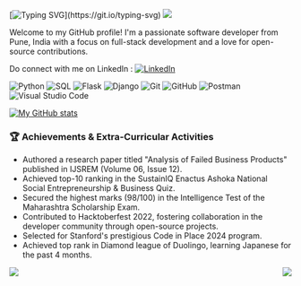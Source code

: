 [![Typing SVG](https://readme-typing-svg.herokuapp.com/?size=35&lines=Hello+There!;I%E2%80%99m+/Comder101.)](https://git.io/typing-svg) ![](https://komarev.com/ghpvc/?username=Comder101)

<!--
**Comder101/Comder101** is a ✨ _special_ ✨ repository because its `README.md` (this file) appears on your GitHub profile.

Here are some ideas to get you started:

- 🔭 I’m currently working on ...
- 🌱 I’m currently learning ...
- 👯 I’m looking to collaborate on ...
- 🤔 I’m looking for help with ...
- 💬 Ask me about ...
- 📫 How to reach me: ...
- 😄 Pronouns: ...
- ⚡ Fun fact: ...
-->

Welcome to my GitHub profile! I'm a passionate software developer from Pune, India with a focus on full-stack development and a love for open-source contributions.

Do connect with me on LinkedIn : [![LinkedIn](https://img.shields.io/badge/LinkedIn-blue?style=flat-square&logo=linkedin&logoWidth=20)](https://www.linkedin.com/in/pratikvmore/)



![Python](https://img.shields.io/badge/Python-3776AB?style=for-the-badge&logo=python&logoColor=white)
![SQL](https://img.shields.io/badge/SQL-003B57?style=for-the-badge&logo=sqlite&logoColor=white)
![Flask](https://img.shields.io/badge/Flask-FFFFFF?style=for-the-badge&logo=flask&logoColor=black)
![Django](https://img.shields.io/badge/Django-092E20?style=for-the-badge&logo=django&logoColor=white)
![Git](https://img.shields.io/badge/Git-F05032?style=for-the-badge&logo=git&logoColor=white)
![GitHub](https://img.shields.io/badge/GitHub-181717?style=for-the-badge&logo=github&logoColor=white)
![Postman](https://img.shields.io/badge/Postman-FF6C37?style=for-the-badge&logo=postman&logoColor=white)
![Visual Studio Code](https://img.shields.io/badge/VS%20Code-0078d7?style=for-the-badge&logo=visual-studio-code&logoColor=white)

[![My GitHub stats](https://github-readme-statsme.vercel.app/api?username=comder101&hide=stars&count_private=true&show_icons=true&include_all_commits=true&card_width=600px&rank_icon=github)](https://github.com/Comder101/github-readme-statsme)


### 🏆 Achievements & Extra-Curricular Activities
- Authored a research paper titled "Analysis of Failed Business Products" published in IJSREM (Volume 06, Issue 12).
- Achieved top-10 ranking in the SustainIQ Enactus Ashoka National Social Entrepreneurship & Business Quiz.
- Secured the highest marks (98/100) in the Intelligence Test of the Maharashtra Scholarship Exam.
- Contributed to Hacktoberfest 2022, fostering collaboration in the developer community through open-source projects.
- Selected for Stanford's prestigious Code in Place 2024 program.
- Achieved top rank in Diamond league of Duolingo, learning Japanese for the past 4 months.

<a href="https://github.com/Comder101/NewsAggregator2.0">
  <img align="left" src="https://github-readme-statsme.vercel.app/api/pin/?username=Comder101&repo=newsaggregator2.0&show_owner=true" />
</a>
<a href="https://github.com/Comder101/Mental-Health.chatbot">
   <img align="right" src="https://github-readme-statsme.vercel.app/api/pin/?username=Comder101&repo=Mental-Health.chatbot&show_owner=true" />
</a>
